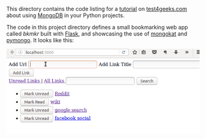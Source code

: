 
This directory contains the code listing for a
[tutorial](https://tests4geeks.com/tutorials/mongodb-tutorial-with-mongokat-and-pymongo)
on [test4geeks.com](http://tests4geeks.com/blog) about using
[MongoDB](http://mongodb.org) in your Python projects. 

The code in this project directory defines a small bookmarking web app
called *bkmkr* built with [Flask](http://flask.pocoo.org/), and
showcasing the use of
[mongokat](https://mongokat.readthedocs.io/en/latest/) and
[pymongo](http://api.mongodb.org/python/current/).  It looks like
this:

![bkmkr](bkmkr.gif)
